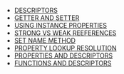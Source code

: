 - [DESCRIPTORS](#descriptors)
- [GETTER AND SETTER](#getter-setter)
- [USING INSTANCE PROPERTIES](#instance-properties)
- [STRONG VS WEAK REEFERENCES](#strong-weak-references)
- [SET NAME METHOD](#__set_name__)
- [PROPERTY LOOKUP RESOLUTION](#property-lookup)
- [PROPERTIES AND DESCRIPTORS](#properties-and-descriptors)
- [FUNCTIONS AND DESCRIPTORS](#functions)

  
<a id='descriptors'></a>

<a id='getter-setter'></a>

<a id='instance-properties'></a>

<a id='strong-weak-references'></a>

<a id='__set_name__'></a>

<a id='property-lookup'></a>

<a id='properties-and-descriptors'></a>

<a id='functions'></a>

